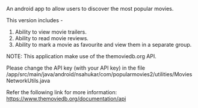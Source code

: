 An android app to allow users to discover the most popular movies.

This version includes - 

1. Ability to view movie trailers.
2. Ability to read movie reviews.
3. Ability to mark a movie as favourite and view them in a separate group.


NOTE:
This application make use of the themoviedb.org API.

Please change the API key (with your API key) in the file 
/app/src/main/java/android/nsahukar/com/popularmovies2/utilities/MoviesNetworkUtils.java

Refer the following link for more information:
https://www.themoviedb.org/documentation/api
